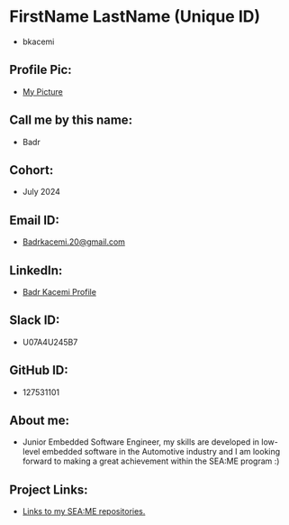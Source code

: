 # FirstName LastName (Unique ID)
- bkacemi
## Profile Pic: 
- [My Picture](https://avatars.githubusercontent.com/u/127531101?s=400&u=86ab8337761f924a83696dd315398a5719433b65&v=4)
## Call me by this name: 
- Badr
## Cohort: 
- July 2024
## Email ID:
- Badrkacemi.20@gmail.com
## LinkedIn:
- [Badr Kacemi Profile](https://www.linkedin.com/in/badrkacemi/)
## Slack ID: 
- U07A4U245B7
## GitHub ID: 
- 127531101
## About me: 
- Junior Embedded Software Engineer, my skills are developed in low-level embedded software in the Automotive industry and I am looking forward to making a great achievement within the SEA:ME program :)
## Project Links:
- [Links to my SEA:ME repositories.](https://github.com/BadrKC/SEA-ME-Students)